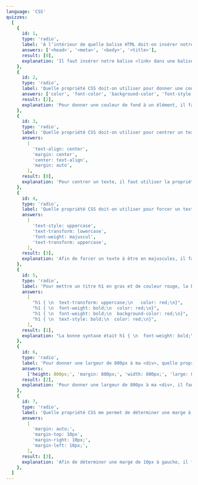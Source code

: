 ```yaml
---
language: 'CSS'
quizzes:
  [
    {
      id: 1,
      type: 'radio',
      label: 'À l’intérieur de quelle balise HTML doit-on insérer notre balise <link> afin de lier notre fichier .css à notre fichier html ?',
      answers: ['<head>', '<meta>', '<body>', '<title>'],
      result: [0],
      explanation: 'Il faut insérer notre balise <link> dans une balise <head> afin de lier notre fichier .css à notre fichier html',
    },
    {
      id: 2,
      type: 'radio',
      label: 'Quelle propriété CSS doit-on utiliser pour donner une couleur de fond à un élément ?',
      answers: ['color', 'font-color', 'background-color', 'font-style'],
      result: [2],
      explanation: 'Pour donner une couleur de fond à un élément, il faut utiliser la propriété css background-color',
    },
    {
      id: 3,
      type: 'radio',
      label: 'Quelle propriété CSS doit-on utiliser pour centrer un texte ?',
      answers:
        [
          'text-align: center',
          'margin: center',
          'center: text-align',
          'margin: auto',
        ],
      result: [0],
      explanation: 'Pour centrer un texte, il faut utiliser la propriété css text-align: center;',
    },
    {
      id: 4,
      type: 'radio',
      label: 'Quelle propriété CSS doit-on utiliser pour forcer un texte à être en majuscules ?',
      answers:
        [
          'text-style: uppercase',
          'text-transform: lowercase',
          'font-weight: majuscul',
          'text-transform: uppercase',
        ],
      result: [3],
      explanation: 'Afin de forcer un texte à être en majuscules, il faut utiliser la propriété css text-transform: uppercase;',
    },
    {
      id: 5,
      type: 'radio',
      label: 'Pour mettre un titre h1 en gras et de couleur rouge, la bonne syntaxe est :',
      answers:
        [
          "h1 { \n  text-transform: uppercase;\n   color: red;\n}",
          "h1 { \n  font-weight: bold;\n  color: red;\n}",
          "h1 { \n  font-weight: bold;\n  background-color: red;\n}",
          "h1 { \n  text-style: bold;\n  color: red;\n}",
        ],
      result: [1],
      explanation: "La bonne syntaxe était h1 { \n  font-weight: bold;\n  color: red;\n}",
    },
    {
      id: 6,
      type: 'radio',
      label: 'Pour donner une largeur de 800px à ma <div>, quelle propriété dois-je utiliser ?',
      answers:
        ['height: 800px;', 'margin: 800px;', 'width: 800px;', 'large: 800px;'],
      result: [2],
      explanation: 'Pour donner une largeur de 800px à ma <div>, il faut utiliser la propriété css width: 800px;',
    },
    {
      id: 7,
      type: 'radio',
      label: 'Quelle propriété CSS me permet de déterminer une marge à gauche de 10px ?',
      answers:
        [
          'margin: auto;',
          'margin-top: 10px',
          'margin-right: 10px;',
          'margin-left: 10px;',
        ],
      result: [3],
      explanation: 'Afin de déterminer une marge de 10px à gauche, il faut utiliser la propriété css  margin-left: 10px;.',
    },
  ]
---
```

